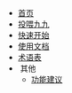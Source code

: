 <!-- * [<span style="font-size:1.2em;font-weight:500;font-family:'Chillax-Variable', sans-serif">XME-Bot</span>](/) -->
* [<i class="fa-regular fa-planet-ringed"></i> 首页](/)
* [<i class="fa-regular fa-bolt"></i> 投喂九九 <i class="fa-regular fa-arrow-up-right-from-square" style="font-size:0.8em;color:#445;position:relative;bottom:1px;"></i>](https://afdian.com/a/xzadudu179 "投喂九九")
* [<i class="fa-regular fa-paper-plane"></i> 快速开始](get_started "快速创建一个 XME-bot 实例")
* [<i class="fa-regular fa-circle-question"></i> 使用文档](help "XME-bot 的使用文档")
* [<i class="fa-regular fa-book"></i> 术语表](glossary "XME-bot 所用的术语表")
* <i class="fa-regular fa-ellipsis"></i> &nbsp;其他
  <!-- * [<i class="fa-regular fa-book"></i> 更新日志](history "XME-bot 的更新日志") -->
  * [<i class="fa-regular fa-pencil"></i> 功能建议 <i class="fa-regular fa-arrow-up-right-from-square" style="font-size:0.8em;color:#445;position:relative;bottom:1px;"></i>](https://docs.qq.com/form/page/DU1dNckFnVGRZeEZt "为 XME-bot 提点功能建议吧~")
<!-- * [<i class="fa-brands fa-fw fa-lg fa-github"></i> Github <i class="fa-regular fa-arrow-up-right-from-square" style="font-size:0.8em;color:#445;position:relative;bottom:1px;"></i>](https://github.com/xzadudu179/XME-bot-qq/ "Github 仓库") -->